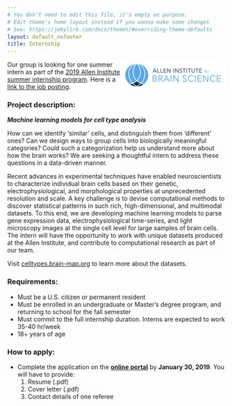 ```yaml
---
# You don't need to edit this file, it's empty on purpose.
# Edit theme's home layout instead if you wanna make some changes
# See: https://jekyllrb.com/docs/themes/#overriding-theme-defaults
layout: default_nofooter
title: Internship
---
```


<img align='right' src="./assets/AIBS.png">

Our group is looking for one summer intern as part of the [2019 Allen Institute summer internship program](https://alleninstitute.org/careers/internships/). Here is a [link to the job posting](https://alleninstitute.hrmdirect.com/employment/job-opening.php?req=937507).

### Project description:

_**Machine learning models for cell type analysis**_

How can we identify ‘similar’ cells, and distinguish them from ‘different’ ones? Can we design ways to group cells into biologically meaningful categories? Could such a categorization help us understand more about how the brain works? We are seeking a thoughtful intern to address these questions in a data-driven manner.

Recent advances in experimental techniques have enabled neuroscientists to characterize individual brain cells based on their genetic, electrophysiological, and morphological properties at unprecedented resolution and scale. A key challenge is to devise computational methods to discover statistical patterns in such rich, high-dimensional, and multimodal datasets. To this end, we are developing machine learning models to parse gene expression data, electrophysiological time-series, and light microscopy images at the single cell level for large samples of brain cells. The intern will have the opportunity to work with unique datasets produced at the Allen Institute, and contribute to computational research as part of our team.

Visit [celltypes.brain-map.org](http://celltypes.brain-map.org) to learn more about the datasets.

### Requirements:
 - Must be a U.S. citizen or permanent resident
 - Must be enrolled in an undergraduate or Master’s degree program, and returning to school for the fall semester
 - Must commit to the full internship duration. Interns are expected to work 35-40 hr/week
 - 18+ years of age

### How to apply:
 - Complete the application on the [**online portal**](https://alleninstitute.hrmdirect.com/employment/job-opening.php?req=937507) by **January 30, 2019**. You will have to provide:
    1. Resume (.pdf)
    2. Cover letter (.pdf)
    3. Contact details of one referee

